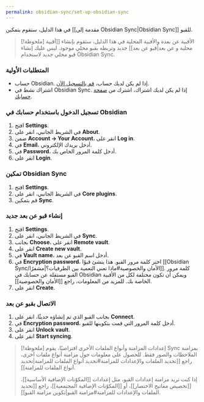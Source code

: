 ```yaml
---
permalink: obsidian-sync/set-up-obsidian-sync
---
```


في هذا الدليل، ستقوم بتمكين [[مقدمة إلى Obsidian Sync|Obsidian Sync]] للقبو.

> [!ملحوظة] الأقبية عن بعدة والأقبية المحلية
> في هذا الدليل، ستقوم بإنشاء [[أقبية محلية و عن بعد|قبو عن بعد]] جديد وتربطه بقبو محلي موجود. ليس عليك إنشاء قبو محلي جديد لاستخدام Obsidian Sync.

### المتطلبات الأولية

- حساب Obsidian. إذا لم يكن لديك حساب، [قم بالتسجيل الآن](https://obsidian.md/account#mode=signup).
- اشتراك نشط في Obsidian Sync. إذا لم يكن لديك اشتراك، اشترك من [صفحة حسابك](https://obsidian.md/account).

### تسجيل الدخول باستخدام حسابك في Obsidian

1. افتح **Settings**.
2. في الشريط الجانبي، انقر على **About**.
3. ضمن **Account → Your Account**، انقر على **Log in**.
4. في **Email**، أدخل بريدك الإلكتروني.
5. في **Password**، أدخل كلمة المرور الخاص بك.
6. انقر على **Login**.

### تمكين Obsidian Sync

1. افتح **Settings**.
2. في الشريط الجانبي، انقر على **Core plugins**.
3. قم بتمكين **Sync**.

### إنشاء قبو عن بعد جديد

1. افتح **Settings**.
2. في الشريط الجانبي، انقر على **Sync**.
3. بجانب **Choose**، انقر على **Remote vault**.
4. انقر على **Create new vault**.
5. في **Vault name**، أدخل اسم القبو عن بعد.
6. في **Encryption password**، اختر كلمة مرور القبو. هذا ينشئ قبوًا [[Obsidian Sync/الأمان والخصوصية#ماذا تعني التعمية بين الطرفيات؟|مشفرًا]]. كلمة مرور القبو مستقلة عن حسابك في Obsidian ويمكن أن تكون مختلفة لكل من الأقبية الخاصة بك. للمزيد من المعلومات، راجع [[الأمان والخصوصية]].
7. انقر على **Create**.

### الاتصال بقبو عن بعد

1. بجانب القبو الذي تم إنشاؤه حديثًا، انقر على **Connect**.
2. في **Encryption password**، أدخل كلمة المرور التي قمت بتكوينها للقبو.
3. انقر على **Unlock vault**.
4. انقر على **Start syncing**.

> [!ملحوظة] إعدادات المزامنة وأنواع الملفات الأخرى
> افتراضيًا، يقوم Sync بمزامنة الملاحظات والصور فقط. للحصول على معلومات حول مزامنة أنواع ملفات أخرى، راجع [[تحديد الملفات والإعدادات للمزامنة#تحديد أنواع الملفات للمزامنة|تحديد أنواع الملفات للمزامنة]].
>
> إذا كنت تريد مزامنة إعدادات القبو، مثل إعدادات [[المكوّنات الإضافية الأساسية]]، [[تخصيص مفاتيح الاختصار]]، أو [[المكوّنات الإضافية المجتمعية]]، راجع [[تحديد الملفات والإعدادات للمزامنة#مزامنة القبو|تكوين مزامنة القبو]].
